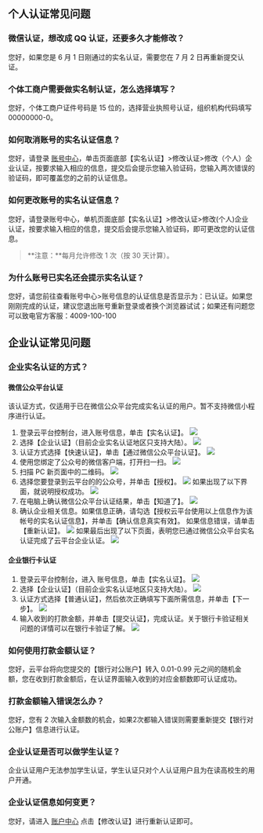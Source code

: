 ## 个人认证常见问题
### 微信认证，想改成 QQ 认证，还要多久才能修改？
您好，如果您是 6 月 1 日刚通过的实名认证，需要您在 7 月 2 日再重新提交认证。

### 个体工商户需要做实名制认证，怎么选择填写？
您好，个体工商户证件号码是 15 位的，选择营业执照号认证，组织机构代码填写 00000000-0。

### 如何取消账号的实名认证信息？
您好，请登录 [账号中心](http://console.tce.fsphere.cn/developer)，单击页面底部【实名认证】>修改认证>修改（个人）企业认证，按要求输入相应的信息，提交后会提示您输入验证码，您输入两次错误的验证码，即可覆盖您的之前的认证信息。

### 如何更改账号的实名认证信息？
您好，请登录账号中心，单机页面底部【实名认证】>修改认证>修改(个人)企业认证，按要求输入相应的信息，提交后会提示您输入验证码，即可更改您的认证信息。
>**注意：**每月允许修改 1 次（按 30 天计算）。

### 为什么账号已实名还会提示实名认证？
您好，请您前往查看账号中心>账号信息的认证信息是否显示为：已认证。如果您刚刚完成的认证，建议您退出账号重新登录或者换个浏览器试试；如果还有问题您可以致电官方客服：4009-100-100

## 企业认证常见问题
### 企业实名认证的方式？
#### 微信公众平台认证
该认证方式，仅适用于已在微信公众平台完成实名认证的用户。暂不支持微信小程序进行认证。

1. 登录云平台控制台，进入账号信息，单击【实名认证】。
![](https:http://imgcache.tce.fsphere.cn/static/mc.qcloudimg.com/static/img/9f089e2ddfbbe531f28ccebd8225d05b/image.png)
2. 选择【企业认证】（目前企业实名认证地区只支持大陆）。
![](https:http://imgcache.tce.fsphere.cn/static/mc.qcloudimg.com/static/img/b82f599f01b86c013c12cd07c0300c18/image.png)
3. 认证方式选择【快速认证】，单击【通过微信公众平台认证】。
![](http://imgcache.tce.fsphere.cn/static/mc.qcloudimg.com/static/img/45cf58773e96ad2f78ebc0842f2a5fbf/image.png)
4. 使用您绑定了公众号的微信客户端，打开扫一扫。
![](http://imgcache.tce.fsphere.cn/static/mc.qcloudimg.com/static/img/db96dab81ea00394de4ef2c89bbff5f5/image.png)
5. 扫描 PC 新页面中的二维码。
![](http://imgcache.tce.fsphere.cn/static/mc.qcloudimg.com/static/img/ddd5b507f9c4280d54ef74cd2fac4eee/image.png)
6. 选择您要登录到云平台的的公众号，并单击【授权】。
![](http://imgcache.tce.fsphere.cn/static/mc.qcloudimg.com/static/img/9d7d8182b7facd0df6fd28cd1597ce58/image.png)
如果出现了以下界面，就说明授权成功。
![](http://imgcache.tce.fsphere.cn/static/mc.qcloudimg.com/static/img/f922081ddb134fe4858b8ada75ed50f3/image.png)
7. 在电脑上确认微信公众平台认证结果，单击【知道了】。
![](http://imgcache.tce.fsphere.cn/static/mc.qcloudimg.com/static/img/6a0c0dc6cbbd0a66b89a944e56351378/image.png)
8. 确认企业相关信息。如果信息正确，请勾选【授权云平台使用以上信息作为该帐号的实名认证信息】，并单击【确认信息真实有效】。
如果信息错误，请单击【重新认证】。
![](http://imgcache.tce.fsphere.cn/static/mc.qcloudimg.com/static/img/f28781dfeb7bdde7427f0995456128a2/image.png)
如果最后出现了以下页面，表明您已通过微信公众平台实名认证完成了云平台企业认证。
![](http://imgcache.tce.fsphere.cn/static/mc.qcloudimg.com/static/img/3d93ee998f9b3d8e969b2b9f288da0a1/image.png)

#### 企业银行卡认证
1. 登录云平台控制台，进入 账号信息，单击【实名认证】。
![](https:http://imgcache.tce.fsphere.cn/static/mc.qcloudimg.com/static/img/9f089e2ddfbbe531f28ccebd8225d05b/image.png)
2. 选择【企业认证】（目前企业实名认证地区只支持大陆）。
![](https:http://imgcache.tce.fsphere.cn/static/mc.qcloudimg.com/static/img/b82f599f01b86c013c12cd07c0300c18/image.png)
3. 认证方式选择【普通认证】，然后依次正确填写下面所需信息，并单击【下一步】。
![](http://imgcache.tce.fsphere.cn/static/mc.qcloudimg.com/static/img/c4047152649a35850f07be4b7663c76b/image.png)
4. 输入收到的打款金额，并单击【提交认证】，完成认证。关于银行卡验证相关问题的详情可以在银行卡验证了解。
![](http://imgcache.tce.fsphere.cn/static/mc.qcloudimg.com/static/img/b73e576a46215edf04f009fb52620655/image.png)

### 如何使用打款金额认证？
您好，云平台将向您提交的【银行对公账户】转入 0.01-0.99 元之间的随机金额，您在收到打款金额后，在认证界面输入收到的对应金额数即可认证成功。

### 打款金额输入错误怎么办？
您好，您有 2 次输入金额数的机会，如果2次都输入错误则需要重新提交【银行对公账户】信息进行认证。

### 企业认证是否可以做学生认证？
企业认证用户无法参加学生认证，学生认证只对个人认证用户且为在读高校生的用户开通。

### 企业认证信息如何变更？
您好，请进入 [账户中心](http://console.tce.fsphere.cn/developer/auth) 点击【修改认证】进行重新认证即可。


